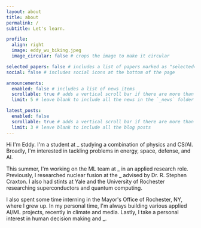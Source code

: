 ```yaml
---
layout: about
title: about
permalink: /
subtitle: Let's learn.

profile:
  align: right
  image: eddy_wu_biking.jpeg
  image_circular: false # crops the image to make it circular

selected_papers: false # includes a list of papers marked as "selected={true}"
social: false # includes social icons at the bottom of the page

announcements:
  enabled: false # includes a list of news items
  scrollable: true # adds a vertical scroll bar if there are more than 3 news items
  limit: 5 # leave blank to include all the news in the `_news` folder

latest_posts:
  enabled: false
  scrollable: true # adds a vertical scroll bar if there are more than 3 new posts items
  limit: 3 # leave blank to include all the blog posts
---
```


Hi I'm Eddy. I'm a student at _ studying a combination of physics and CS/AI. Broadly, I'm interested in tackling problems in energy, space, defense, and AI. 

This summer, I'm working on the ML team at _ in an applied research role. Previously, I researched nuclear fusion at the _ advised by Dr. R. Stephen Craxton. I also had stints at Yale and the University of Rochester researching superconductors and quantum computing.

I also spent some time interning in the Mayor's Office of Rochester, NY, where I grew up. In my personal time, I'm always building various applied AI/ML projects, recently in climate and media. Lastly, I take a personal interest in human decision making and _.
